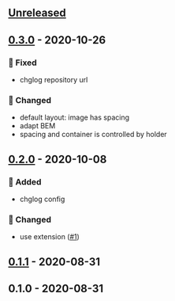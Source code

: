 <a name="unreleased"></a>
## [Unreleased]


<a name="0.3.0"></a>
## [0.3.0] - 2020-10-26
### 🐞 Fixed
- chglog repository url

### 🔧 Changed
- default layout: image has spacing
- adapt BEM
- spacing and container is controlled by holder


<a name="0.2.0"></a>
## [0.2.0] - 2020-10-08
### 🍰 Added
- chglog config

### 🔧 Changed
- use extension ([#1](https://github.com/syntro-opensource/silverstripe-elemental-bootstrap-featuresection/issues/1))


<a name="0.1.1"></a>
## [0.1.1] - 2020-08-31

<a name="0.1.0"></a>
## 0.1.0 - 2020-08-31

[Unreleased]: https://github.com/syntro-opensource/silverstripe-elemental-bootstrap-featuresection/compare/0.3.0...HEAD
[0.3.0]: https://github.com/syntro-opensource/silverstripe-elemental-bootstrap-featuresection/compare/0.2.0...0.3.0
[0.2.0]: https://github.com/syntro-opensource/silverstripe-elemental-bootstrap-featuresection/compare/0.1.1...0.2.0
[0.1.1]: https://github.com/syntro-opensource/silverstripe-elemental-bootstrap-featuresection/compare/0.1.0...0.1.1
